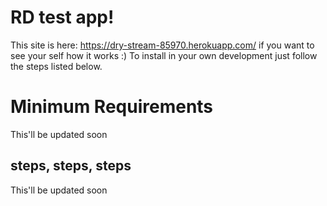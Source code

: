 # RD test app!

This site is here: https://dry-stream-85970.herokuapp.com/ if you want to see your self how it works :)
To install in your own development just follow the steps listed below.


# Minimum Requirements

This'll be updated soon

## steps, steps, steps

This'll be updated soon
